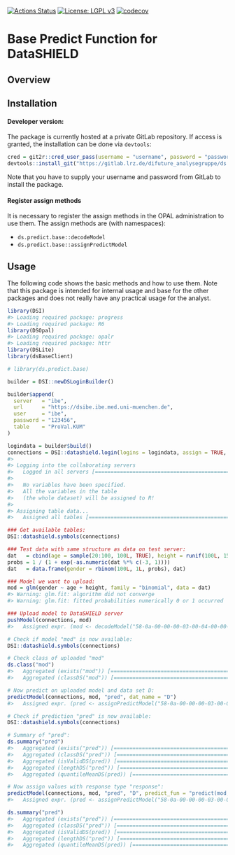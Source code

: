 <!-- README.md is generated from README.Rmd. Please edit that file -->

[![Actions Status](https://github.com/difuture/ds.predict.base/workflows/R-CMD-check/badge.svg)](https://github.com/difuture/ds.predict.base/actions) [![License: LGPL v3](https://img.shields.io/badge/License-LGPL%20v3-blue.svg)](https://www.gnu.org/licenses/lgpl-3.0) [![codecov](https://codecov.io/gh/difuture/ds.predict.base/branch/master/graph/badge.svg?token=OLIPLWDTN5)](https://codecov.io/gh/difuture/ds.predict.base)
<!--[![pipeline status](https://gitlab.lrz.de/difuture_analysegruppe/ds.predict.base/badges/master/pipeline.svg)](https://gitlab.lrz.de/difuture_analysegruppe/ds.predict.base/-/commits/master) [![coverage report](https://gitlab.lrz.de/difuture_analysegruppe/ds.predict.base/badges/master/coverage.svg)](https://gitlab.lrz.de/difuture_analysegruppe/ds.predict.base/-/commits/master)-->


# Base Predict Function for DataSHIELD

## Overview

## Installation

#### Developer version:

The package is currently hosted at a private GitLab repository. If
access is granted, the installation can be done via `devtools`:

``` r
cred = git2r::cred_user_pass(username = "username", password = "password")
devtools::install_git("https://gitlab.lrz.de/difuture_analysegruppe/ds.predict.base.git", credentials = cred)
```

Note that you have to supply your username and password from GitLab to
install the package.

#### Register assign methods

It is necessary to register the assign methods in the OPAL
administration to use them. The assign methods are (with namespaces):

  - `ds.predict.base::decodeModel`
  - `ds.predict.base::assignPredictModel`

## Usage

The following code shows the basic methods and how to use them. Note
that this package is intended for internal usage and base for the other
packages and does not really have any practical usage for the analyst.

``` r
library(DSI)
#> Loading required package: progress
#> Loading required package: R6
library(DSOpal)
#> Loading required package: opalr
#> Loading required package: httr
library(DSLite)
library(dsBaseClient)

# library(ds.predict.base)

builder = DSI::newDSLoginBuilder()

builder$append(
  server   = "ibe",
  url      = "https://dsibe.ibe.med.uni-muenchen.de",
  user     = "ibe",
  password = "123456",
  table    = "ProVal.KUM"
)

logindata = builder$build()
connections = DSI::datashield.login(logins = logindata, assign = TRUE, symbol = "D", opts = list(ssl_verifyhost = 0, ssl_verifypeer=0))
#>
#> Logging into the collaborating servers
#>   Logged in all servers [================================================================] 100% / 1s
#>
#>   No variables have been specified.
#>   All the variables in the table
#>   (the whole dataset) will be assigned to R!
#>
#> Assigning table data...
#>   Assigned all tables [==================================================================] 100% / 2s

### Get available tables:
DSI::datashield.symbols(connections)

### Test data with same structure as data on test server:
dat   = cbind(age = sample(20:100, 100L, TRUE), height = runif(100L, 150, 220))
probs = 1 / (1 + exp(-as.numeric(dat %*% c(-3, 1))))
dat   = data.frame(gender = rbinom(100L, 1L, probs), dat)

### Model we want to upload:
mod = glm(gender ~ age + height, family = "binomial", data = dat)
#> Warning: glm.fit: algorithm did not converge
#> Warning: glm.fit: fitted probabilities numerically 0 or 1 occurred

### Upload model to DataSHIELD server
pushModel(connections, mod)
#>   Assigned expr. (mod <- decodeModel("58-0a-00-00-00-03-00-04-00-00-00-03-05-00-00-00-00-05-55-54...

# Check if model "mod" is now available:
DSI::datashield.symbols(connections)

# Check class of uploaded "mod"
ds.class("mod")
#>   Aggregated (exists("mod")) [===========================================================] 100% / 0s
#>   Aggregated (classDS("mod")) [==========================================================] 100% / 0s

# Now predict on uploaded model and data set D:
predictModel(connections, mod, "pred", dat_name = "D")
#>   Assigned expr. (pred <- assignPredictModel("58-0a-00-00-00-03-00-04-00-00-00-03-05-00-00-00-00-...

# Check if prediction "pred" is now available:
DSI::datashield.symbols(connections)

# Summary of "pred":
ds.summary("pred")
#>   Aggregated (exists("pred")) [==========================================================] 100% / 0s
#>   Aggregated (classDS("pred")) [=========================================================] 100% / 0s
#>   Aggregated (isValidDS(pred)) [=========================================================] 100% / 0s
#>   Aggregated (lengthDS("pred")) [========================================================] 100% / 0s
#>   Aggregated (quantileMeanDS(pred)) [====================================================] 100% / 0s

# Now assign values with response type "response":
predictModel(connections, mod, "pred", "D", predict_fun = "predict(mod, newdata = D, type = 'response')")
#>   Assigned expr. (pred <- assignPredictModel("58-0a-00-00-00-03-00-04-00-00-00-03-05-00-00-00-00-...

ds.summary("pred")
#>   Aggregated (exists("pred")) [==========================================================] 100% / 0s
#>   Aggregated (classDS("pred")) [=========================================================] 100% / 0s
#>   Aggregated (isValidDS(pred)) [=========================================================] 100% / 0s
#>   Aggregated (lengthDS("pred")) [========================================================] 100% / 0s
#>   Aggregated (quantileMeanDS(pred)) [====================================================] 100% / 0s
```
